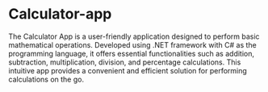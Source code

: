 # Calculator-app
The Calculator App is a user-friendly application designed to perform basic mathematical operations. Developed using .NET framework with C# as the programming language, it offers essential functionalities such as addition, subtraction, multiplication, division, and percentage calculations. This intuitive app provides a convenient and efficient solution for performing calculations on the go.
